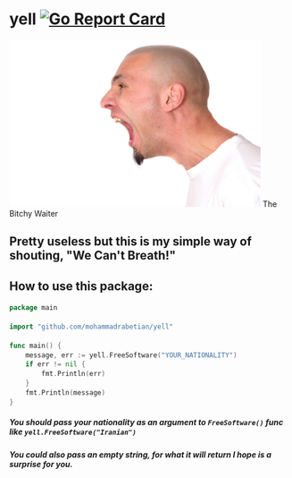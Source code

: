 # yell  [![Go Report Card](https://goreportcard.com/badge/github.com/mohammadrabetian/yell)](https://goreportcard.com/report/github.com/mohammadrabetian/yell)

<img src=man-yelling-560393.jpg height=300px, width=450px/>
The Bitchy Waiter

## Pretty useless but this is my simple way of shouting, "We Can't Breath!"

## How to use this package:

```go
package main

import "github.com/mohammadrabetian/yell"

func main() {
	message, err := yell.FreeSoftware("YOUR_NATIONALITY")
	if err != nil {
		fmt.Println(err)
	}
	fmt.Println(message)
}
```

##### You should pass your nationality as an argument to `FreeSoftware()` func like `yell.FreeSoftware("Iranian")`
##### You could also pass an empty string, for what it will return I hope is a surprise for you.
